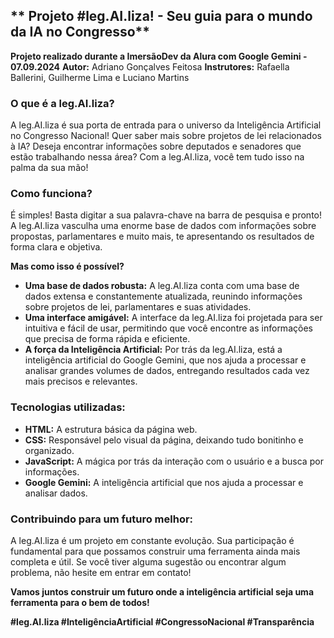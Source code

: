 ## ** Projeto #leg.AI.liza! - Seu guia para o mundo da IA no Congresso**
**Projeto realizado durante a ImersãoDev da Alura com Google Gemini - 07.09.2024**
**Autor:** Adriano Gonçalves Feitosa
**Instrutores:** Rafaella Ballerini, Guilherme Lima e Luciano Martins

### **O que é a leg.AI.liza?**

A leg.AI.liza é sua porta de entrada para o universo da Inteligência Artificial no Congresso Nacional!  Quer saber mais sobre projetos de lei relacionados à IA? Deseja encontrar informações sobre deputados e senadores que estão trabalhando nessa área? Com a leg.AI.liza, você tem tudo isso na palma da sua mão!

### **Como funciona?**

É simples! Basta digitar a sua palavra-chave na barra de pesquisa e pronto! A leg.AI.liza vasculha uma enorme base de dados com informações sobre propostas, parlamentares e muito mais, te apresentando os resultados de forma clara e objetiva. 

**Mas como isso é possível?**

* **Uma base de dados robusta:** A leg.AI.liza conta com uma base de dados extensa e constantemente atualizada, reunindo informações sobre projetos de lei, parlamentares e suas atividades.
* **Uma interface amigável:** A interface da leg.AI.liza foi projetada para ser intuitiva e fácil de usar, permitindo que você encontre as informações que precisa de forma rápida e eficiente.
* **A força da Inteligência Artificial:** Por trás da leg.AI.liza, está a inteligência artificial do Google Gemini, que nos ajuda a processar e analisar grandes volumes de dados, entregando resultados cada vez mais precisos e relevantes.

### **Tecnologias utilizadas:**

* **HTML:** A estrutura básica da página web.
* **CSS:** Responsável pelo visual da página, deixando tudo bonitinho e organizado.
* **JavaScript:** A mágica por trás da interação com o usuário e a busca por informações.
* **Google Gemini:** A inteligência artificial que nos ajuda a processar e analisar dados.

### **Contribuindo para um futuro melhor:**

A leg.AI.liza é um projeto em constante evolução. Sua participação é fundamental para que possamos construir uma ferramenta ainda mais completa e útil. Se você tiver alguma sugestão ou encontrar algum problema, não hesite em entrar em contato!

**Vamos juntos construir um futuro onde a inteligência artificial seja uma ferramenta para o bem de todos!**

**#leg.AI.liza #InteligênciaArtificial #CongressoNacional #Transparência**
